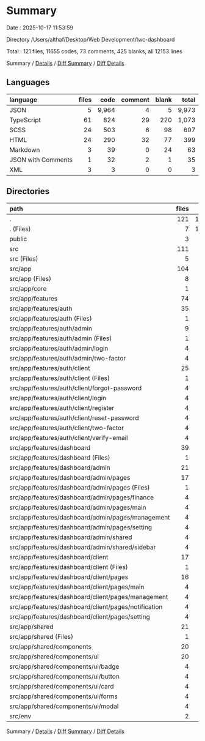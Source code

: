 # Summary

Date : 2025-10-17 11:53:59

Directory /Users/althaf/Desktop/Web Development/lwc-dashboard

Total : 121 files,  11655 codes, 73 comments, 425 blanks, all 12153 lines

Summary / [Details](details.md) / [Diff Summary](diff.md) / [Diff Details](diff-details.md)

## Languages
| language | files | code | comment | blank | total |
| :--- | ---: | ---: | ---: | ---: | ---: |
| JSON | 5 | 9,964 | 4 | 5 | 9,973 |
| TypeScript | 61 | 824 | 29 | 220 | 1,073 |
| SCSS | 24 | 503 | 6 | 98 | 607 |
| HTML | 24 | 290 | 32 | 77 | 399 |
| Markdown | 3 | 39 | 0 | 24 | 63 |
| JSON with Comments | 1 | 32 | 2 | 1 | 35 |
| XML | 3 | 3 | 0 | 0 | 3 |

## Directories
| path | files | code | comment | blank | total |
| :--- | ---: | ---: | ---: | ---: | ---: |
| . | 121 | 11,655 | 73 | 425 | 12,153 |
| . (Files) | 7 | 10,033 | 6 | 30 | 10,069 |
| public | 3 | 3 | 0 | 0 | 3 |
| src | 111 | 1,619 | 67 | 395 | 2,081 |
| src (Files) | 5 | 77 | 30 | 17 | 124 |
| src/app | 104 | 1,542 | 37 | 376 | 1,955 |
| src/app (Files) | 8 | 73 | 0 | 20 | 93 |
| src/app/core | 1 | 1 | 0 | 0 | 1 |
| src/app/features | 74 | 1,292 | 32 | 303 | 1,627 |
| src/app/features/auth | 35 | 693 | 23 | 154 | 870 |
| src/app/features/auth (Files) | 1 | 17 | 0 | 1 | 18 |
| src/app/features/auth/admin | 9 | 75 | 0 | 23 | 98 |
| src/app/features/auth/admin (Files) | 1 | 19 | 0 | 1 | 20 |
| src/app/features/auth/admin/login | 4 | 28 | 0 | 11 | 39 |
| src/app/features/auth/admin/two-factor | 4 | 28 | 0 | 11 | 39 |
| src/app/features/auth/client | 25 | 601 | 23 | 130 | 754 |
| src/app/features/auth/client (Files) | 1 | 39 | 0 | 1 | 40 |
| src/app/features/auth/client/forgot-password | 4 | 28 | 0 | 11 | 39 |
| src/app/features/auth/client/login | 4 | 219 | 11 | 42 | 272 |
| src/app/features/auth/client/register | 4 | 231 | 12 | 43 | 286 |
| src/app/features/auth/client/reset-password | 4 | 28 | 0 | 11 | 39 |
| src/app/features/auth/client/two-factor | 4 | 28 | 0 | 11 | 39 |
| src/app/features/auth/client/verify-email | 4 | 28 | 0 | 11 | 39 |
| src/app/features/dashboard | 39 | 599 | 9 | 149 | 757 |
| src/app/features/dashboard (Files) | 1 | 17 | 0 | 1 | 18 |
| src/app/features/dashboard/admin | 21 | 169 | 0 | 56 | 225 |
| src/app/features/dashboard/admin/pages | 17 | 141 | 0 | 45 | 186 |
| src/app/features/dashboard/admin/pages (Files) | 1 | 29 | 0 | 1 | 30 |
| src/app/features/dashboard/admin/pages/finance | 4 | 28 | 0 | 11 | 39 |
| src/app/features/dashboard/admin/pages/main | 4 | 28 | 0 | 11 | 39 |
| src/app/features/dashboard/admin/pages/management | 4 | 28 | 0 | 11 | 39 |
| src/app/features/dashboard/admin/pages/setting | 4 | 28 | 0 | 11 | 39 |
| src/app/features/dashboard/admin/shared | 4 | 28 | 0 | 11 | 39 |
| src/app/features/dashboard/admin/shared/sidebar | 4 | 28 | 0 | 11 | 39 |
| src/app/features/dashboard/client | 17 | 413 | 9 | 92 | 514 |
| src/app/features/dashboard/client (Files) | 1 | 29 | 0 | 1 | 30 |
| src/app/features/dashboard/client/pages | 16 | 384 | 9 | 91 | 484 |
| src/app/features/dashboard/client/pages/main | 4 | 300 | 9 | 58 | 367 |
| src/app/features/dashboard/client/pages/management | 4 | 28 | 0 | 11 | 39 |
| src/app/features/dashboard/client/pages/notification | 4 | 28 | 0 | 11 | 39 |
| src/app/features/dashboard/client/pages/setting | 4 | 28 | 0 | 11 | 39 |
| src/app/shared | 21 | 176 | 5 | 53 | 234 |
| src/app/shared (Files) | 1 | 1 | 0 | 0 | 1 |
| src/app/shared/components | 20 | 175 | 5 | 53 | 233 |
| src/app/shared/components/ui | 20 | 175 | 5 | 53 | 233 |
| src/app/shared/components/ui/badge | 4 | 10 | 1 | 6 | 17 |
| src/app/shared/components/ui/button | 4 | 62 | 1 | 14 | 77 |
| src/app/shared/components/ui/card | 4 | 0 | 0 | 4 | 4 |
| src/app/shared/components/ui/forms | 4 | 103 | 3 | 25 | 131 |
| src/app/shared/components/ui/modal | 4 | 0 | 0 | 4 | 4 |
| src/env | 2 | 0 | 0 | 2 | 2 |

Summary / [Details](details.md) / [Diff Summary](diff.md) / [Diff Details](diff-details.md)
